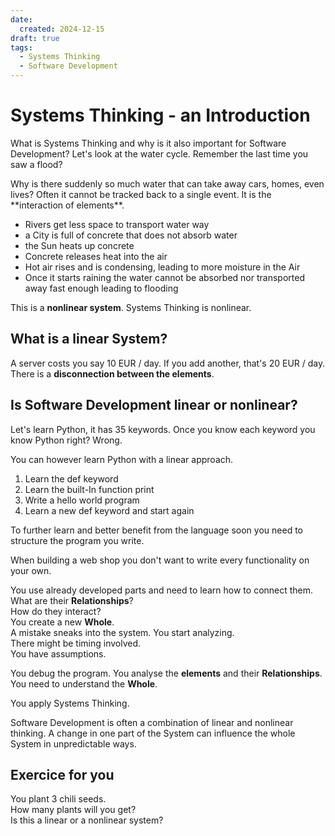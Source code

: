 ```yaml
---
date:
  created: 2024-12-15
draft: true
tags:
  - Systems Thinking
  - Software Development
---
```

# Systems Thinking - an Introduction

What is Systems Thinking and why is it also important for Software Development? Let's look at the water cycle. Remember the last time you saw a flood?  
<!-- more -->Why is there suddenly so much water that can take away cars, homes, even lives? Often it cannot be tracked back to a single event. It is the **interaction of elements**.  

- Rivers get less space to transport water way  
- a City is full of concrete that does not absorb water
- the Sun heats up concrete
- Concrete releases heat into the air
- Hot air rises and is condensing, leading to more moisture in the Air
- Once it starts raining the water cannot be absorbed nor transported away fast enough leading to flooding  

This is a **nonlinear system**. Systems Thinking is nonlinear.

## What is a linear System?

A server costs you say 10 EUR / day. If you add another, that's 20 EUR / day. There is a **disconnection between the elements**.

## Is Software Development linear or nonlinear?

Let's learn Python, it has 35 keywords. Once you know each keyword you know Python right? Wrong.  

You can however learn Python with a linear approach.  

1. Learn the def keyword  
2. Learn the built-In function print  
3. Write a hello world program  
4. Learn a new def keyword and start again

To further learn and better benefit from the language soon you need to structure the program you write.  

When building a web shop you don't want to write every functionality on your own.  

You use already developed parts and need to learn how to connect them.  
What are their **Relationships**?  
How do they interact?  
You create a new **Whole**.  
A mistake sneaks into the system. You start analyzing.  
There might be timing involved.  
You have assumptions.

You debug the program. You analyse the **elements** and their **Relationships**. You need to understand the **Whole**.

You apply Systems Thinking.  

Software Development is often a combination of linear and nonlinear thinking. A change in one part of the System can influence the whole System in unpredictable ways.

## Exercice for you

You plant 3 chili seeds.  
How many plants will you get?  
Is this a linear or a nonlinear system?
